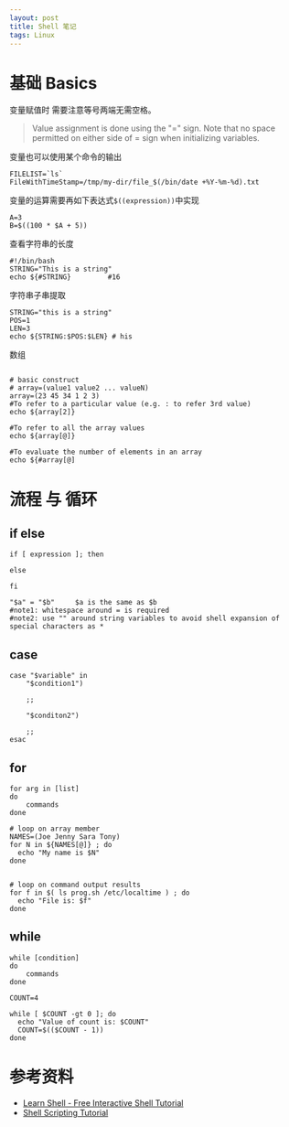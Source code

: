 ```yaml
---
layout: post
title: Shell 笔记
tags: Linux
---
```

# 基础 Basics
变量赋值时 需要注意等号两端无需空格。
> Value assignment is done using the "=" sign. Note that no space permitted on either side of = sign when initializing variables.


变量也可以使用某个命令的输出
```shell
FILELIST=`ls`
FileWithTimeStamp=/tmp/my-dir/file_$(/bin/date +%Y-%m-%d).txt
```


变量的运算需要再如下表达式`$((expression))`中实现
```
A=3
B=$((100 * $A + 5))
```

查看字符串的长度
```
#!/bin/bash
STRING="This is a string"
echo ${#STRING}         #16
```

字符串子串提取
```
STRING="this is a string"
POS=1
LEN=3
echo ${STRING:$POS:$LEN} # his
```

数组
```

# basic construct
# array=(value1 value2 ... valueN)
array=(23 45 34 1 2 3)
#To refer to a particular value (e.g. : to refer 3rd value)
echo ${array[2]}

#To refer to all the array values
echo ${array[@]}

#To evaluate the number of elements in an array
echo ${#array[@]

```

# 流程 与 循环
## if else
```
if [ expression ]; then

else

fi

"$a" = "$b"     $a is the same as $b
#note1: whitespace around = is required
#note2: use "" around string variables to avoid shell expansion of special characters as *
```

## case
```
case "$variable" in
    "$condition1")

    ;;

    "$conditon2")

    ;;
esac
```
## for
```
for arg in [list]
do
    commands
done

# loop on array member
NAMES=(Joe Jenny Sara Tony)
for N in ${NAMES[@]} ; do
  echo "My name is $N"
done


# loop on command output results
for f in $( ls prog.sh /etc/localtime ) ; do
  echo "File is: $f"
done
```

## while
```
while [condition]
do
    commands
done

COUNT=4

while [ $COUNT -gt 0 ]; do
  echo "Value of count is: $COUNT"
  COUNT=$(($COUNT - 1))
done
```

# 参考资料
- [Learn Shell - Free Interactive Shell Tutorial](https://www.learnshell.org/)
- [Shell Scripting Tutorial](https://www.shellscript.sh/)
